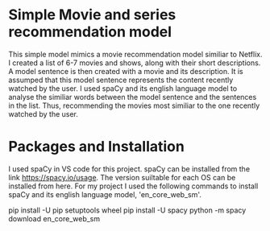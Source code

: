 # Simple Movie and series recommendation model
This simple model mimics a movie recommendation model similiar to Netflix. I created a list of 6-7 movies and shows, along with their short descriptions. A model sentence is then created with a movie and its description. It is assumped that this model sentence represents the content recently watched by the user. I used spaCy and its english language model to analyse the similiar words between the model sentence and the sentences in the list. Thus, recommending the movies most similiar to the one recently watched by the user.

# Packages and Installation
I used spaCy in VS code for this project. spaCy can be installed from the link https://spacy.io/usage. The version suiltable for each OS can be installed from here.
For my project I used the following commands to install spaCy and its english language model, 'en_core_web_sm'.

pip install -U pip setuptools wheel
pip install -U spacy
python -m spacy download en_core_web_sm
